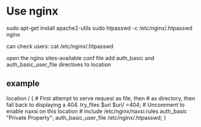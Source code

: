 # Use nginx 

sudo apt-get install apache2-utils
sudo htpasswd -c /etc/nginx/.htpasswd nginx

can check users: cat /etc/nginx/.htpasswd

open the nginx sites-available conf file
add auth_basic and auth_basic_user_file directives to location

## example
location / {
    # First attempt to serve request as file, then
    # as directory, then fall back to displaying a 404.
    try_files $uri $uri/ =404;
    # Uncomment to enable naxsi on this location
    # include /etc/nginx/naxsi.rules
    auth_basic "Private Property";
    auth_basic_user_file /etc/nginx/.htpasswd;
}